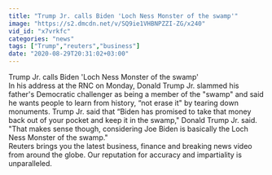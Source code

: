 ```yaml
---
title: "Trump Jr. calls Biden 'Loch Ness Monster of the swamp'"
image: "https://s2.dmcdn.net/v/SQ9ie1VHBNPZZI-ZG/x240"
vid_id: "x7vrkfc"
categories: "news"
tags: ["Trump","reuters","business"]
date: "2020-08-29T20:31:02+03:00"
---
```

Trump Jr. calls Biden 'Loch Ness Monster of the swamp'  <br>In his address at the RNC on Monday, Donald Trump Jr. slammed his father's Democratic challenger as being a member of the &quot;swamp&quot; and said he wants people to learn from history, “not erase it&quot; by tearing down monuments. Trump Jr. said that “Biden has promised to take that money back out of your pocket and keep it in the swamp,&quot; Donald Trump Jr. said. &quot;That makes sense though, considering Joe Biden is basically the Loch Ness Monster of the swamp.&quot;   <br>Reuters brings you the latest business, finance and breaking news video from around the globe.  Our reputation for accuracy and impartiality is unparalleled.
